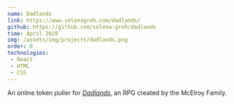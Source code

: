 ```yaml
---
name: Dadlands
link: https://www.selenagroh.com/dadlands/
github: https://github.com/selena-groh/dadlands
time: April 2020
img: /assets/img/projects/dadlands.png
order: 0
technologies:
 - React
 - HTML
 - CSS
---
```

An online token puller for <em>[Dadlands](https://www.themcelroy.family/2019/11/28/20984185/the-adventure-zone-dadlands)</em>, an RPG created by the McElroy Family.